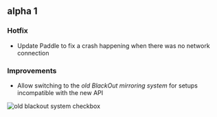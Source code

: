 ## alpha 1

### Hotfix

* Update Paddle to fix a crash happening when there was no network connection

### Improvements

* Allow switching to the *old BlackOut mirroring system* for setups incompatible with the new API

![old blackout system checkbox](https://files.lunar.fyi/old-blackout-system.png)
